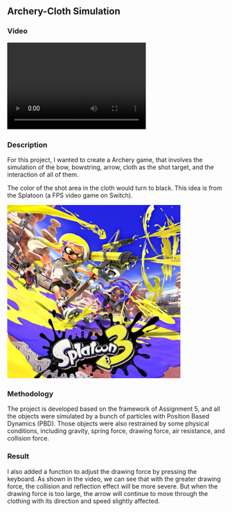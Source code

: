 ## Archery-Cloth Simulation

### Video
<video src="./Archery_Simulation.mp4" width="320" height="200" controls preload></video>
### Description
For this project, I wanted to create a Archery game, that involves the simulation of the bow, bowstring, arrow, cloth as the shot target, and the interaction of all of them.  

The color of the shot area in the cloth would turn to black. This idea is from the Splatoon (a FPS video game on Switch).
<div align=left><img height="400" src="splatoon.jpg"/></div>

### Methodology
The project is developed based on the framework of Assignment 5, and all the objects were simulated by a bunch of particles with Position Based Dynamics (PBD). Those objects were also restrained by some physical conditions, including gravity, spring force, drawing force, air resistance, and collision force.
  

### Result
I also added a function to adjust the drawing force by pressing the keyboard. As shown in the video, we can see that with the greater drawing force, the collision and reflection effect will be more severe. But when the drawing force is too large, the arrow will continue to move through the clothing with its direction and speed slightly affected.


